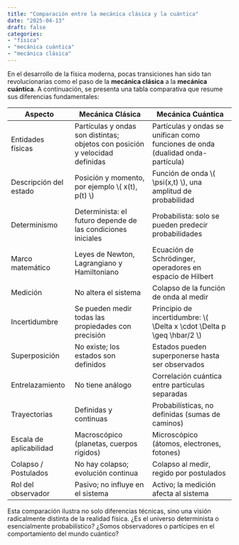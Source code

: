 ```yaml
---
title: "Comparación entre la mecánica clásica y la cuántica"
date: "2025-04-13"
draft: false
categories: 
- "física"
- "mecánica cuántica"
- "mecánica clásica"
---
```


En el desarrollo de la física moderna, pocas transiciones han sido tan revolucionarias como el paso de la **mecánica clásica** a la **mecánica cuántica**. A continuación, se presenta una tabla comparativa que resume sus diferencias fundamentales:

<table>
  <thead>
    <tr>
      <th>Aspecto</th>
      <th>Mecánica Clásica</th>
      <th>Mecánica Cuántica</th>
    </tr>
  </thead>
  <tbody>
    <tr>
      <td>Entidades físicas</td>
      <td>Partículas y ondas son distintas; objetos con posición y velocidad definidas</td>
      <td>Partículas y ondas se unifican como funciones de onda (dualidad onda-partícula)</td>
    </tr>
    <tr>
      <td>Descripción del estado</td>
      <td>Posición y momento, por ejemplo \( x(t), p(t) \)</td>
      <td>Función de onda \( \psi(x,t) \), una amplitud de probabilidad</td>
    </tr>
    <tr>
      <td>Determinismo</td>
      <td>Determinista: el futuro depende de las condiciones iniciales</td>
      <td>Probabilista: solo se pueden predecir probabilidades</td>
    </tr>
    <tr>
      <td>Marco matemático</td>
      <td>Leyes de Newton, Lagrangiano y Hamiltoniano</td>
      <td>Ecuación de Schrödinger, operadores en espacio de Hilbert</td>
    </tr>
    <tr>
      <td>Medición</td>
      <td>No altera el sistema</td>
      <td>Colapso de la función de onda al medir</td>
    </tr>
    <tr>
      <td>Incertidumbre</td>
      <td>Se pueden medir todas las propiedades con precisión</td>
      <td>Principio de incertidumbre: \( \Delta x \cdot \Delta p \geq \hbar/2 \)</td>
    </tr>
    <tr>
      <td>Superposición</td>
      <td>No existe; los estados son definidos</td>
      <td>Estados pueden superponerse hasta ser observados</td>
    </tr>
    <tr>
      <td>Entrelazamiento</td>
      <td>No tiene análogo</td>
      <td>Correlación cuántica entre partículas separadas</td>
    </tr>
    <tr>
      <td>Trayectorias</td>
      <td>Definidas y continuas</td>
      <td>Probabilísticas, no definidas (sumas de caminos)</td>
    </tr>
    <tr>
      <td>Escala de aplicabilidad</td>
      <td>Macroscópico (planetas, cuerpos rígidos)</td>
      <td>Microscópico (átomos, electrones, fotones)</td>
    </tr>
    <tr>
      <td>Colapso / Postulados</td>
      <td>No hay colapso; evolución continua</td>
      <td>Colapso al medir, regido por postulados</td>
    </tr>
    <tr>
      <td>Rol del observador</td>
      <td>Pasivo; no influye en el sistema</td>
      <td>Activo; la medición afecta al sistema</td>
    </tr>
  </tbody>
</table>

Esta comparación ilustra no solo diferencias técnicas, sino una visión radicalmente distinta de la realidad física. ¿Es el universo determinista o esencialmente probabilístico? ¿Somos observadores o partícipes en el comportamiento del mundo cuántico?
